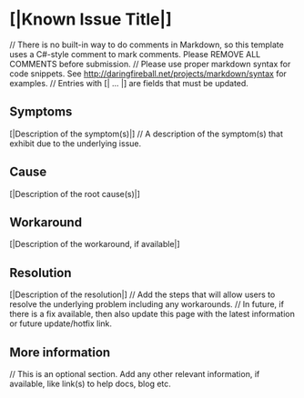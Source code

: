 # [|Known Issue Title|]
// There is no built-in way to do comments in Markdown, so this template uses a C#-style comment to mark comments. Please REMOVE ALL COMMENTS before submission.
// Please use proper markdown syntax for code snippets. See http://daringfireball.net/projects/markdown/syntax for examples.
// Entries with [| ... |] are fields that must be updated.

## Symptoms
[|Description of the symptom(s)|]
// A description of the symptom(s) that exhibit due to the  underlying issue. 

## Cause
[|Description of the root cause(s)|]

## Workaround 
[|Description of the workaround, if available|]

## Resolution
[|Description of the resolution|]
// Add the steps that will allow users to resolve the underlying problem including any workarounds. 
// In future, if there is a fix available, then also update this page with the latest information or future update/hotfix link.

## More information
// This is an optional section. Add any other relevant information, if available, like link(s) to help docs, blog etc. 
